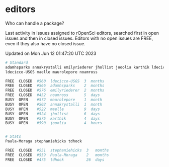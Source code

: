# editors

Who can handle a package?

Last activity in issues assigned to rOpenSci editors, searched first in open
issues and then in closed issues. Editors with no open issues are FREE, even if
they also have no closed issue.


Updated on Mon Jun 12 01:47:20 UTC 2023

```bash
# Standard
adamhsparks annakrystalli emilyriederer jhollist jooolia karthik ldecicco
ldecicco-USGS maelle maurolepore noamross

FREE  CLOSED  #560  ldecicco-USGS  3  months
FREE  CLOSED  #566  adamhsparks    2  months
FREE  CLOSED  #576  emilyriederer  2  months
FREE  CLOSED  #452  noamross       5  days
BUSY  OPEN    #572  maurolepore    1  month
BUSY  OPEN    #502  annakrystalli  1  month
BUSY  OPEN    #522  maelle         9  days
BUSY  OPEN    #524  jhollist       6  days
BUSY  OPEN    #575  karthik        4  days
BUSY  OPEN    #590  jooolia        4  hours


# Stats
Paula-Moraga stephaniehicks tdhock

FREE  CLOSED  #551  stephaniehicks  3   months
FREE  CLOSED  #559  Paula-Moraga    2   months
FREE  CLOSED  #475  tdhock          26  days
```
